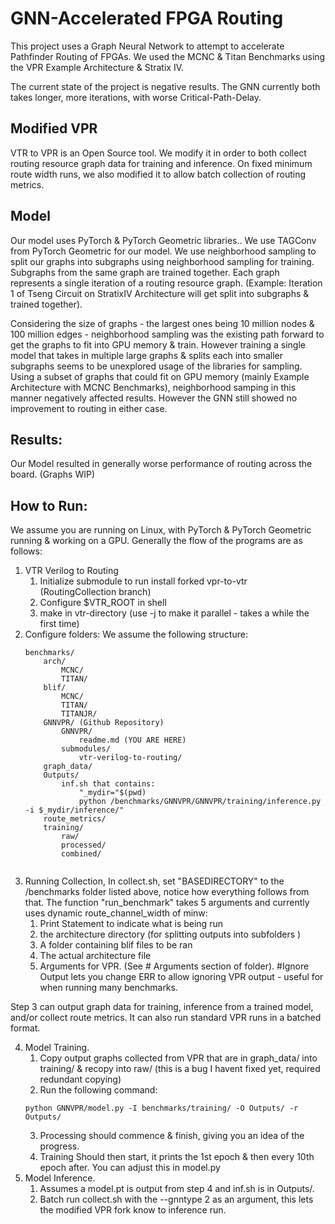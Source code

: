 # GNN-Accelerated FPGA Routing
This project uses a Graph Neural Network to attempt to accelerate Pathfinder Routing of FPGAs. We used the MCNC & Titan Benchmarks using the VPR Example Architecture & Stratix IV. 

The current state of the project is negative results. The GNN currently both takes longer, more iterations, with worse Critical-Path-Delay. 

## Modified VPR
VTR to VPR is an Open Source tool. We modify it in order to both collect routing resource graph data for training and inference. On fixed minimum route width runs, we also modified it to allow batch collection of routing metrics. 

## Model
Our model uses PyTorch & PyTorch Geometric libraries.. We use TAGConv from PyTorch Geometric for our model. We use neighborhood sampling to split our graphs into subgraphs using neighborhood sampling for training. Subgraphs from the same graph are trained together. Each graph represents a single iteration of a routing resource graph. (Example: Iteration 1 of Tseng Circuit on StratixIV Architecture will get split into subgraphs & trained together).

Considering the size of graphs - the largest ones being 10 million nodes & 100 million edges - neighborhood sampling was the existing path forward to get the graphs to fit into GPU memory & train. However training a single model that takes in multiple large graphs & splits each into smaller subgraphs seems to be unexplored usage of the libraries for sampling. Using a subset of graphs that could fit on GPU memory (mainly Example Architecture with MCNC Benchmarks), neighborhood samping in this manner negatively affected results. However the GNN still showed no improvement to routing in either case. 

## Results:

Our Model resulted in generally worse performance of routing across the board. (Graphs WIP)

## How to Run:
We assume you are running on Linux, with PyTorch & PyTorch Geometric running & working on a GPU. 
Generally the flow of the programs are as follows:
1. VTR Verilog to Routing
    1. Initialize submodule to run install forked vpr-to-vtr (RoutingCollection branch)
    2. Configure $VTR_ROOT in shell
    3. make in vtr-directory (use -j to make it parallel - takes a while the first time)
2. Configure folders:
    We assume the following structure:
    ```
    benchmarks/
        arch/
            MCNC/
            TITAN/
        blif/
            MCNC/
            TITAN/
            TITANJR/
        GNNVPR/ (Github Repository)
            GNNVPR/
                readme.md (YOU ARE HERE)
            submodules/
                vtr-verilog-to-routing/
        graph_data/
        Outputs/
            inf.sh that contains:
                "_mydir="$(pwd)
                python /benchmarks/GNNVPR/GNNVPR/training/inference.py -i $_mydir/inference/"
        route_metrics/
        training/
            raw/
            processed/
            combined/
        

    ```
3. Running Collection, In collect.sh, set "BASEDIRECTORY" to the /benchmarks folder listed above, notice how everything follows from that. The function "run_benchmark" takes 5 arguments and currently uses dynamic route_channel_width of minw:
    1. Print Statement to indicate what is being run
    2. the architecture directory (for splitting outputs into subfolders )
    3. A folder containing blif files to be ran
    4. The actual architecture file
    5. Arguments for VPR. (See # Arguments section of folder). #Ignore Output lets you change ERR to allow ignoring VPR output - useful for when running many benchmarks. 


Step 3 can output graph data for training, inference from a trained model, and/or collect route metrics. It can also run standard VPR runs in a batched format.

4. Model Training. 
    1. Copy output graphs collected from VPR that are in graph_data/ into training/ & recopy into raw/ (this is a bug I havent fixed yet, required redundant copying)
    2. Run the following command:
    ```
    python GNNVPR/model.py -I benchmarks/training/ -O Outputs/ -r Outputs/
    ```
    3. Processing should commence & finish, giving you an idea of the progress.
    4. Training Should then start, it prints the 1st epoch & then every 10th epoch after. You can adjust this in model.py
5. Model Inference. 
    1. Assumes a model.pt is output from step 4 and inf.sh is in Outputs/. 
    2. Batch run collect.sh with the --gnntype 2 as an argument, this lets the modified VPR fork know to inference run. 

